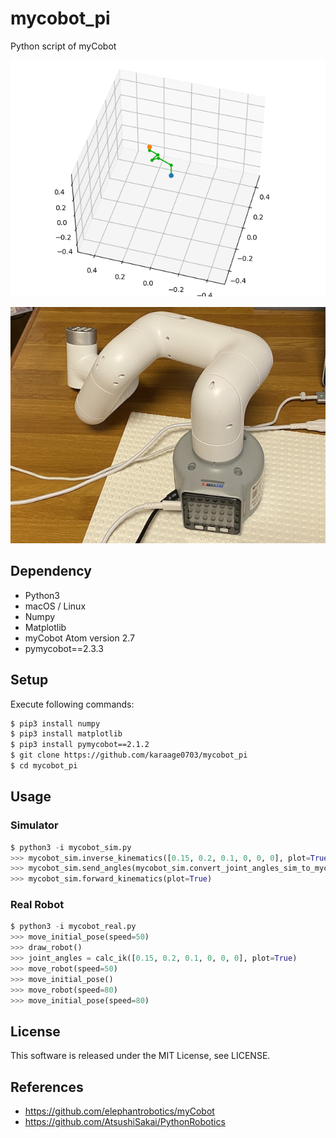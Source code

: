 # mycobot_pi
Python script of myCobot

![](./docs/images/robot_sim.png)

![](./docs/images/robot_real.jpg)

## Dependency

- Python3
- macOS / Linux
- Numpy
- Matplotlib
- myCobot Atom version 2.7
- pymycobot==2.3.3

## Setup

Execute following commands:

```sh
$ pip3 install numpy
$ pip3 install matplotlib
$ pip3 install pymycobot==2.1.2
$ git clone https://github.com/karaage0703/mycobot_pi
$ cd mycobot_pi
```

## Usage

### Simulator

```python
$ python3 -i mycobot_sim.py
>>> mycobot_sim.inverse_kinematics([0.15, 0.2, 0.1, 0, 0, 0], plot=True)
>>> mycobot_sim.send_angles(mycobot_sim.convert_joint_angles_sim_to_mycobot([0.0, 0.0, 0.0, 0.0, 0.0, 0.0]))
>>> mycobot_sim.forward_kinematics(plot=True)
```


### Real Robot

```python
$ python3 -i mycobot_real.py
>>> move_initial_pose(speed=50)
>>> draw_robot()
>>> joint_angles = calc_ik([0.15, 0.2, 0.1, 0, 0, 0], plot=True)
>>> move_robot(speed=50)
>>> move_initial_pose()
>>> move_robot(speed=80)
>>> move_initial_pose(speed=80)
```

## License

This software is released under the MIT License, see LICENSE.

## References

- https://github.com/elephantrobotics/myCobot
- https://github.com/AtsushiSakai/PythonRobotics
